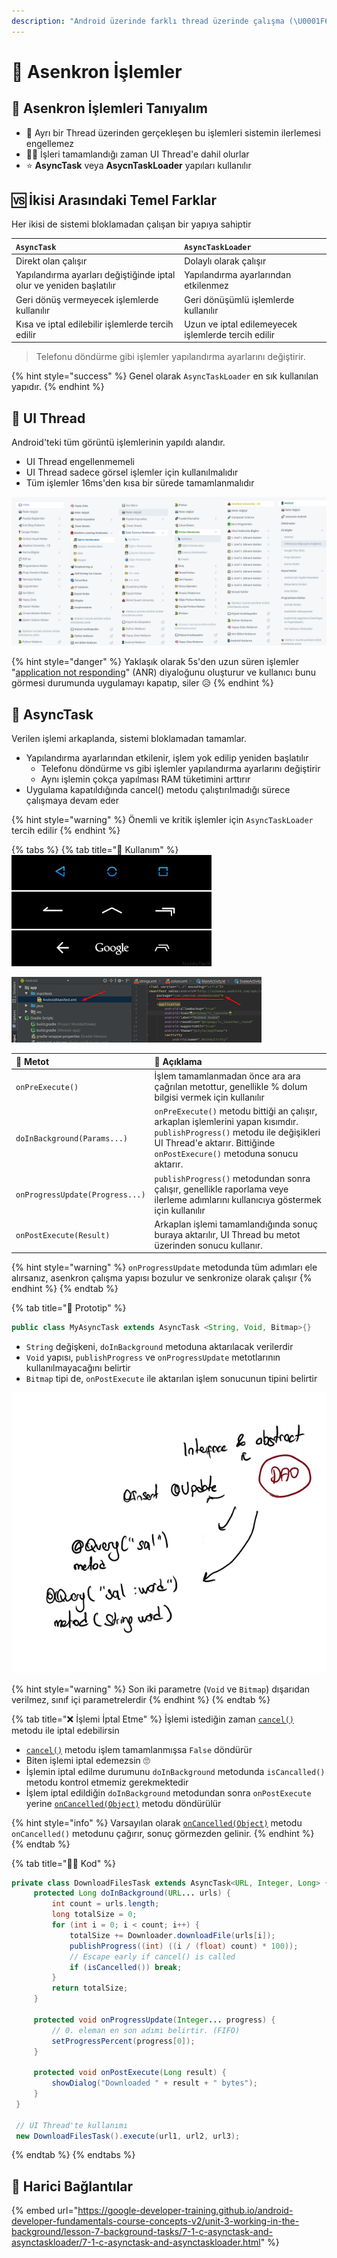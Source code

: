 ```yaml
---
description: "Android üzerinde farklı thread üzerinde çalışma (\U0001F6A7 yapım aşamasında)"
---
```


# 💫 Asenkron İşlemler

## 🔰 Asenkron İşlemleri Tanıyalım

* 💫 Ayrı bir Thread üzerinden gerçekleşen bu işlemleri sistemin ilerlemesi engellemez
* 🙋‍♂️ İşleri tamamlandığı zaman UI Thread'e dahil olurlar
* ⭐ **AsyncTask** veya **AsycnTaskLoader** yapıları kullanılır

## 🆚 İkisi Arasındaki Temel Farklar

Her ikisi de sistemi bloklamadan çalışan bir yapıya sahiptir

| `AsyncTask` | `AsyncTaskLoader` |
| :--- | :--- |
| Direkt olan çalışır | Dolaylı olarak çalışır |
| Yapılandırma ayarları değiştiğinde iptal olur ve yeniden başlatılır | Yapılandırma ayarlarından etkilenmez |
| Geri dönüş vermeyecek işlemlerde kullanılır | Geri dönüşümlü işlemlerde kullanılır |
| Kısa ve iptal edilebilir işlemlerde tercih edilir | Uzun ve iptal edilemeyecek işlemlerde tercih edilir |

> Telefonu döndürme gibi işlemler yapılandırma ayarlarını değiştirir.

{% hint style="success" %}
Genel olarak `AsyncTaskLoader` en sık kullanılan yapıdır.
{% endhint %}

## 🧱 UI Thread

Android'teki tüm görüntü işlemlerinin yapıldı alandır.

* UI Thread engellenmemeli
* UI Thread sadece görsel işlemler için kullanılmalıdır
* Tüm işlemler 16ms'den kısa bir sürede tamamlanmalıdır

![](../.gitbook/assets/image%20%2846%29.png)

{% hint style="danger" %}
Yaklaşık olarak 5s'den uzun süren işlemler  "[application not responding](http://developer.android.com/guide/practices/responsiveness.html)" \(ANR\) diyaloğunu oluşturur ve kullanıcı bunu görmesi durumunda uygulamayı kapatıp, siler 😥
{% endhint %}

## 🔁 AsyncTask

Verilen işlemi arkaplanda, sistemi bloklamadan tamamlar.

* Yapılandırma ayarlarından etkilenir, işlem yok edilip yeniden başlatılır
  * Telefonu döndürme vs gibi işlemler yapılandırma ayarlarını değiştirir
  * Aynı işlemin çokça yapılması RAM tüketimini arttırır
* Uygulama kapatıldığında cancel\(\) metodu çalıştırılmadığı sürece çalışmaya devam eder

{% hint style="warning" %}
Önemli ve kritik işlemler için `AsyncTaskLoader` tercih edilir
{% endhint %}

{% tabs %}
{% tab title="🎈 Kullanım" %}
![](../.gitbook/assets/image%20%2837%29.png)

![](../.gitbook/assets/image%20%2830%29.png)

| 💠 Metot | 📜 Açıklama |
| :--- | :--- |
| `onPreExecute()` | İşlem tamamlanmadan önce ara ara çağrılan metottur, genellikle % dolum bilgisi vermek için kullanılır |
| `doInBackground(Params...)` | `onPreExecute()` metodu bittiği an çalışır, arkaplan işlemlerini yapan kısımdır. `publishProgress()` metodu ile değişikleri UI Thread'e aktarır. Bittiğinde `onPostExecure()` metoduna sonucu aktarır. |
| `onProgressUpdate(Progress...)` | `publishProgress()` metodundan sonra çalışır, genellikle raporlama veye ilerleme adımlarını kullanıcıya göstermek için kullanılır |
| `onPostExecute(Result)` | Arkaplan işlemi tamamlandığında sonuç buraya aktarılır, UI Thread bu metot üzerinden sonucu kullanır. |

{% hint style="warning" %}
`onProgressUpdate` metodunda tüm adımları ele alırsanız, asenkron çalışma yapısı bozulur ve senkronize olarak çalışır
{% endhint %}
{% endtab %}

{% tab title="🧱 Prototip" %}
```java
public class MyAsyncTask extends AsyncTask <String, Void, Bitmap>{}
```

* `String` değişkeni, `doInBackground` metoduna aktarılacak verilerdir
* `Void` yapısı, `publishProgress` ve `onProgressUpdate` metotlarının kullanılmayacağını belirtir
* `Bitmap` tipi de, `onPostExecute` ile aktarılan işlem sonucunun tipini belirtir

![](../.gitbook/assets/image%20%2817%29.png)

{% hint style="warning" %}
Son iki parametre \(`Void` ve `Bitmap`\) dışarıdan verilmez, sınıf içi parametrelerdir
{% endhint %}
{% endtab %}

{% tab title="❌ İşlemi İptal Etme" %}
İşlemi istediğin zaman  [`cancel()`](https://developer.android.com/reference/android/os/AsyncTask.html#cancel%28boolean%29) metodu ile iptal edebilirsin

*  [`cancel()`](https://developer.android.com/reference/android/os/AsyncTask.html#cancel%28boolean%29) metodu işlem tamamlanmışsa `False` döndürür 
  * Biten işlemi iptal edemezsin 🙄
* İşlemin iptal edilme durumunu `doInBackground` metodunda `isCancalled()` metodu kontrol etmemiz gerekmektedir
* İşlem iptal edildiğin `doInBackground` metodundan sonra `onPostExecute` yerine  [`onCancelled(Object)`](https://developer.android.com/reference/android/os/AsyncTask.html#onCancelled%28Result%29) metodu döndürülür

{% hint style="info" %}
Varsayılan olarak [`onCancelled(Object)`](https://developer.android.com/reference/android/os/AsyncTask.html#onCancelled%28Result%29) metodu `onCancelled()` metodunu çağırır, sonuç görmezden gelinir.
{% endhint %}
{% endtab %}

{% tab title="👨‍💻 Kod" %}
```java
private class DownloadFilesTask extends AsyncTask<URL, Integer, Long> {
     protected Long doInBackground(URL... urls) {
         int count = urls.length;
         long totalSize = 0;
         for (int i = 0; i < count; i++) {
             totalSize += Downloader.downloadFile(urls[i]);
             publishProgress((int) ((i / (float) count) * 100));
             // Escape early if cancel() is called
             if (isCancelled()) break;
         }
         return totalSize;
     }

     protected void onProgressUpdate(Integer... progress) {
         // 0. eleman en son adımı belirtir. (FIFO)
         setProgressPercent(progress[0]);
     }

     protected void onPostExecute(Long result) {
         showDialog("Downloaded " + result + " bytes");
     }
 }
 
 // UI Thread'te kullanımı
 new DownloadFilesTask().execute(url1, url2, url3);
```
{% endtab %}
{% endtabs %}

## 🔗 Harici Bağlantılar

{% embed url="https://google-developer-training.github.io/android-developer-fundamentals-course-concepts-v2/unit-3-working-in-the-background/lesson-7-background-tasks/7-1-c-asynctask-and-asynctaskloader/7-1-c-asynctask-and-asynctaskloader.html" %}

